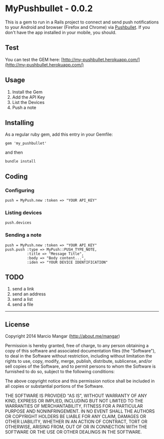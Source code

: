 # MyPushbullet - 0.0.2

This is a gem to run in a Rails project to connect and send push notifications to your Android and browser (Firefox and Chrome) via [Pushbullet](https://www.pushbullet.com). If you don't have the app installed in your mobile, you should.


## Test

You can test the GEM here: [http://my-pushbullet.herokuapp.com/](http://my-pushbullet.herokuapp.com/)


## Usage 

1. Install the Gem
1. Add the API Key
1. List the Devices
1. Push a note


## Installing

As a regular ruby gem, add this entry in your Gemfile:

    gem 'my_pushbullet'

and then

    bundle install



## Coding

### Configuring

    push = MyPush.new :token => "YOUR API_KEY"
    
    
### Listing devices    
    
    push.devices


### Sending a note


    push = MyPush.new :token => "YOUR API_KEY"
    push.push :type => MyPush::PUSH_TYPE_NOTE, 
              :title => "Message Title", 
              :body => "Body content...", 
              :iden => "YOUR DEVICE IDENTIFICATION"




## TODO

1. send a link
2. send an address
3. send a list
4. send a file


- - - 

## License

Copyright 2014 Marcio Mangar (http://about.me/mangar)

Permission is hereby granted, free of charge, to any person obtaining
a copy of this software and associated documentation files (the
"Software"), to deal in the Software without restriction, including
without limitation the rights to use, copy, modify, merge, publish,
distribute, sublicense, and/or sell copies of the Software, and to
permit persons to whom the Software is furnished to do so, subject to
the following conditions:

The above copyright notice and this permission notice shall be
included in all copies or substantial portions of the Software.

THE SOFTWARE IS PROVIDED "AS IS", WITHOUT WARRANTY OF ANY KIND,
EXPRESS OR IMPLIED, INCLUDING BUT NOT LIMITED TO THE WARRANTIES OF
MERCHANTABILITY, FITNESS FOR A PARTICULAR PURPOSE AND
NONINFRINGEMENT. IN NO EVENT SHALL THE AUTHORS OR COPYRIGHT HOLDERS BE
LIABLE FOR ANY CLAIM, DAMAGES OR OTHER LIABILITY, WHETHER IN AN ACTION
OF CONTRACT, TORT OR OTHERWISE, ARISING FROM, OUT OF OR IN CONNECTION
WITH THE SOFTWARE OR THE USE OR OTHER DEALINGS IN THE SOFTWARE.
